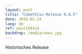 ```yaml
---
layout: post
title: "CometVisu Release 0.8.5"
date: 2015-01-14
lang: de
ref: post150114
backdrop: /media/news.jpg
---
```


Historisches Release